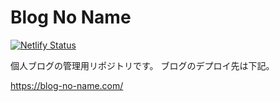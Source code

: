 # Blog No Name

[![Netlify Status](https://api.netlify.com/api/v1/badges/30cda139-7829-40d7-8ea3-2670a1ceab92/deploy-status)](https://app.netlify.com/sites/blog-no-name/deploys)

個人ブログの管理用リポジトリです。
ブログのデプロイ先は下記。

https://blog-no-name.com/
